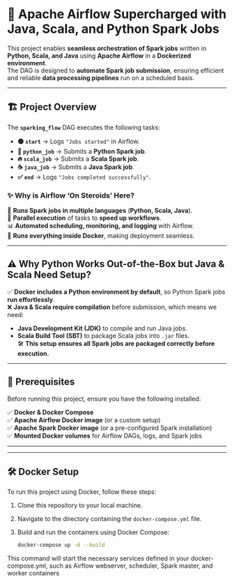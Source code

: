 # 🚀 Apache Airflow Supercharged with Java, Scala, and Python Spark Jobs  

This project enables **seamless orchestration of Spark jobs** written in **Python, Scala, and Java** using **Apache Airflow** in a **Dockerized environment**.  
The DAG is designed to **automate Spark job submission**, ensuring efficient and reliable **data processing pipelines** run on a scheduled basis.

---

## 🏗️ **Project Overview**

The **`sparking_flow`** DAG executes the following tasks:

- **🟢 `start`** → Logs `"Jobs started"` in Airflow.
- **🐍 `python_job`** → Submits a **Python Spark job**.
- **🔥 `scala_job`** → Submits a **Scala Spark job**.
- **☕ `java_job`** → Submits a **Java Spark job**.
- **✅ `end`** → Logs `"Jobs completed successfully"`.

### ✨ **Why is Airflow ‘On Steroids’ Here?**
🚀 **Runs Spark jobs in multiple languages** (**Python, Scala, Java**).  
🔄 **Parallel execution** of tasks to **speed up workflows**.  
📊 **Automated scheduling, monitoring, and logging** with Airflow.  
🐳 **Runs everything inside Docker**, making deployment seamless.  

---

## ⚠️ **Why Python Works Out-of-the-Box but Java & Scala Need Setup?**
✅ **Docker includes a Python environment by default**, so Python Spark jobs **run effortlessly**.  
❌ **Java & Scala require compilation** before submission, which means we need:
   - **Java Development Kit (JDK)** to compile and run Java jobs.
   - **Scala Build Tool (SBT)** to package Scala jobs into `.jar` files.  
🛠 **This setup ensures all Spark jobs are packaged correctly before execution.**  

---

## 📌 **Prerequisites**
Before running this project, ensure you have the following installed:

✅ **Docker & Docker Compose**  
✅ **Apache Airflow Docker image** (or a custom setup)  
✅ **Apache Spark Docker image** (or a pre-configured Spark installation)  
✅ **Mounted Docker volumes** for Airflow DAGs, logs, and Spark jobs  

---

---

## 🛠️ Docker Setup

To run this project using Docker, follow these steps:

1. Clone this repository to your local machine.
2. Navigate to the directory containing the `docker-compose.yml` file.
3. Build and run the containers using Docker Compose:

   ```bash
   docker-compose up -d --build
   ```

This command will start the necessary services defined in your docker-compose.yml, such as Airflow webserver, scheduler, Spark master, and worker containers
